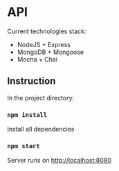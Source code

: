 # API

Current technologies stack:
* NodeJS + Express
* MongoDB + Mongoose
* Mocha + Chai

## Instruction

In the project directory:

### `npm install`
Install all dependencies

### `npm start`
Server runs on [http://localhost:8080](http://localhost:8080) 